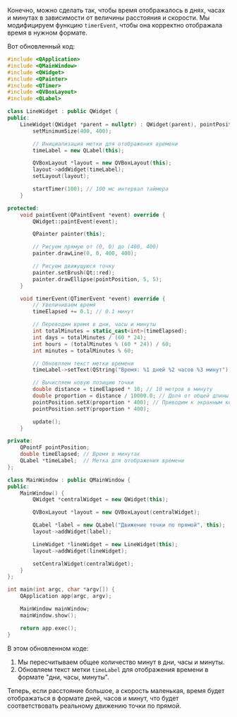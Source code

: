 Конечно, можно сделать так, чтобы время отображалось в днях, часах и минутах в зависимости от величины расстояния и скорости. Мы модифицируем функцию `timerEvent`, чтобы она корректно отображала время в нужном формате.

Вот обновленный код:

```cpp
#include <QApplication>
#include <QMainWindow>
#include <QWidget>
#include <QPainter>
#include <QTimer>
#include <QVBoxLayout>
#include <QLabel>

class LineWidget : public QWidget {
public:
    LineWidget(QWidget *parent = nullptr) : QWidget(parent), pointPosition(0, 0), timeElapsed(0) {
        setMinimumSize(400, 400);

        // Инициализация метки для отображения времени
        timeLabel = new QLabel(this);

        QVBoxLayout *layout = new QVBoxLayout(this);
        layout->addWidget(timeLabel);
        setLayout(layout);

        startTimer(100); // 100 мс интервал таймера
    }

protected:
    void paintEvent(QPaintEvent *event) override {
        QWidget::paintEvent(event);

        QPainter painter(this);

        // Рисуем прямую от (0, 0) до (400, 400)
        painter.drawLine(0, 0, 400, 400);

        // Рисуем движущуюся точку
        painter.setBrush(Qt::red);
        painter.drawEllipse(pointPosition, 5, 5);
    }

    void timerEvent(QTimerEvent *event) override {
        // Увеличиваем время
        timeElapsed += 0.1; // 0.1 минут

        // Переводим время в дни, часы и минуты
        int totalMinutes = static_cast<int>(timeElapsed);
        int days = totalMinutes / (60 * 24);
        int hours = (totalMinutes % (60 * 24)) / 60;
        int minutes = totalMinutes % 60;

        // Обновляем текст метки времени
        timeLabel->setText(QString("Время: %1 дней %2 часов %3 минут").arg(days).arg(hours).arg(minutes));

        // Вычисляем новую позицию точки
        double distance = timeElapsed * 10; // 10 метров в минуту
        double proportion = distance / 10000.0; // Доля от общей длины прямой
        pointPosition.setX(proportion * 400); // Приводим к экранным координатам
        pointPosition.setY(proportion * 400);

        update();
    }

private:
    QPointF pointPosition;
    double timeElapsed; // Время в минутах
    QLabel *timeLabel;  // Метка для отображения времени
};

class MainWindow : public QMainWindow {
public:
    MainWindow() {
        QWidget *centralWidget = new QWidget(this);

        QVBoxLayout *layout = new QVBoxLayout(centralWidget);

        QLabel *label = new QLabel("Движение точки по прямой", this);
        layout->addWidget(label);

        LineWidget *lineWidget = new LineWidget(this);
        layout->addWidget(lineWidget);

        setCentralWidget(centralWidget);
    }
};

int main(int argc, char *argv[]) {
    QApplication app(argc, argv);

    MainWindow mainWindow;
    mainWindow.show();

    return app.exec();
}
```

В этом обновленном коде:
1. Мы пересчитываем общее количество минут в дни, часы и минуты.
2. Обновляем текст метки `timeLabel` для отображения времени в формате "дни, часы, минуты".

Теперь, если расстояние большое, а скорость маленькая, время будет отображаться в формате дней, часов и минут, что будет соответствовать реальному движению точки по прямой.
